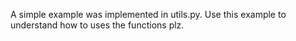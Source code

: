 A simple example was implemented in utils.py.
Use this example to understand how to uses the functions plz.